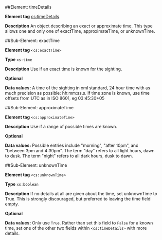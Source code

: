 ##Element: timeDetails

**Element tag** <cs:timeDetails>

**Description** An object describing an exact or approximate time. This type allows one and only one of exactTime, approximateTime, or unknownTime.

##Sub-Element: exactTime

**Element tag** `<cs:exactTime>`

**Type** `xs:time`

**Description** Use if an exact time is known for the sighting.

**Optional**

**Data values:** A time of the sighting in xml standard, 24 hour time with as much precision as possible: hh:mm:ss.s. If time zone is known, use time offsets from UTC as in ISO 8601, eg 03:45:30+05


##Sub-Element: approximateTime

**Element tag** `<cs:approximateTime>`

**Description** Use if a range of possible times are known. 

**Optional**

**Data values:** Possible entries include "morning", "after 10pm", and "between 3pm and 4:30pm". The term "day" refers to all light hours, dawn to dusk. The term "night" refers to all dark hours, dusk to dawn.


##Sub-Element: unknownTime

**Element tag** `<cs:unknownTime>`

**Type** `xs:boolean`

**Description** If no details at all are given about the time, set unknownTime to True. This is strongly discouraged, but preferred to leaving the time field empty.

**Optional**

**Data values:** Only use `True`. Rather than set this field to `False` for a known time, set one of the other two fields within `<cs:timeDetails>` with more details.
